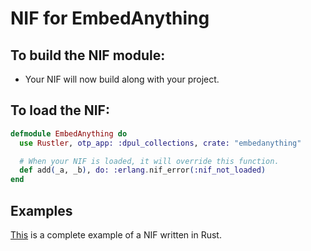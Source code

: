 # NIF for EmbedAnything

## To build the NIF module:

- Your NIF will now build along with your project.

## To load the NIF:

```elixir
defmodule EmbedAnything do
  use Rustler, otp_app: :dpul_collections, crate: "embedanything"

  # When your NIF is loaded, it will override this function.
  def add(_a, _b), do: :erlang.nif_error(:nif_not_loaded)
end
```

## Examples

[This](https://github.com/rusterlium/NifIo) is a complete example of a NIF written in Rust.
